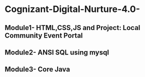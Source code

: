 # Cognizant-Digital-Nurture-4.0-

<h2> Module1- HTML,CSS,JS and <b>Project: Local Community Event Portal</b> </h2>
<h2> Module2- ANSI SQL using mysql</h2>
<h2> Module3- Core Java</h2>
